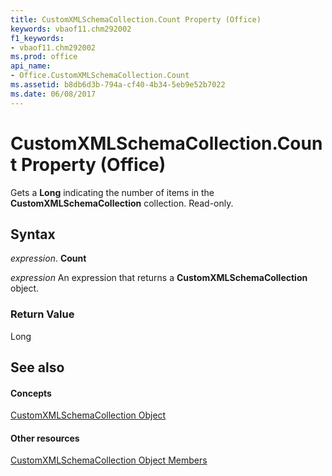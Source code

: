 ```yaml
---
title: CustomXMLSchemaCollection.Count Property (Office)
keywords: vbaof11.chm292002
f1_keywords:
- vbaof11.chm292002
ms.prod: office
api_name:
- Office.CustomXMLSchemaCollection.Count
ms.assetid: b8db6d3b-794a-cf40-4b34-5eb9e52b7022
ms.date: 06/08/2017
---
```



# CustomXMLSchemaCollection.Count Property (Office)

Gets a **Long** indicating the number of items in the **CustomXMLSchemaCollection** collection. Read-only.


## Syntax

 _expression_. **Count**

 _expression_ An expression that returns a **CustomXMLSchemaCollection** object.


### Return Value

Long


## See also


#### Concepts


[CustomXMLSchemaCollection Object](customxmlschemacollection-object-office.md)
#### Other resources


[CustomXMLSchemaCollection Object Members](customxmlschemacollection-members-office.md)


